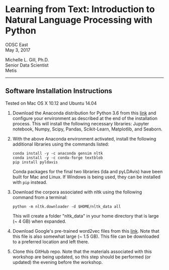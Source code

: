 # Learning from Text: Introduction to Natural Language Processing with Python
ODSC East  
May 3, 2017  

Michelle L. Gill, Ph.D.    
Senior Data Scientist  
Metis  

---

## Software Installation Instructions
Tested on Mac OS X 10.12 and Ubuntu 14.04

1. Download the Anaconda distribution for Python 3.6 from this [link](https://www.continuum.io/downloads) and configure your environment as described at the end of the installation process. This will install the following necessary libraries: Jupyter notebook, Numpy, Scipy, Pandas, Scikit-Learn, Matplotlib, and Seaborn.

2. With the above Anaconda environment activated, install the following additional libraries using the commands listed:
    ```console
    conda install -y -c anaconda gensim nltk
    conda install -y -c conda-forge textblob
    pip install pyldavis
    ```  
    Conda packages for the final two libraries (lda and pyLDAvis) have been built for Mac and Linux. If Windows is being used, they can be installed with `pip` instead.

3. Download the corpora associated with nltk using the following command from a terminal: 
    ```console
    python -m nltk.downloader -d $HOME/nltk_data all
    ```  
    This will create a folder "nltk_data" in your home directory that is large (~ 4 GB) when expanded.

4. Download Google's pre-trained word2vec files from this [link](https://drive.google.com/file/d/0B7XkCwpI5KDYNlNUTTlSS21pQmM/edit). Note that this file is also somewhat large (~ 1.5 GB). This file can be downloaded to a preferred location and left there.

5. Clone this GitHub repo. Note that the materials associated with this workshop are being updated, so this step should be performed (or updated) the evening before the workshop.
